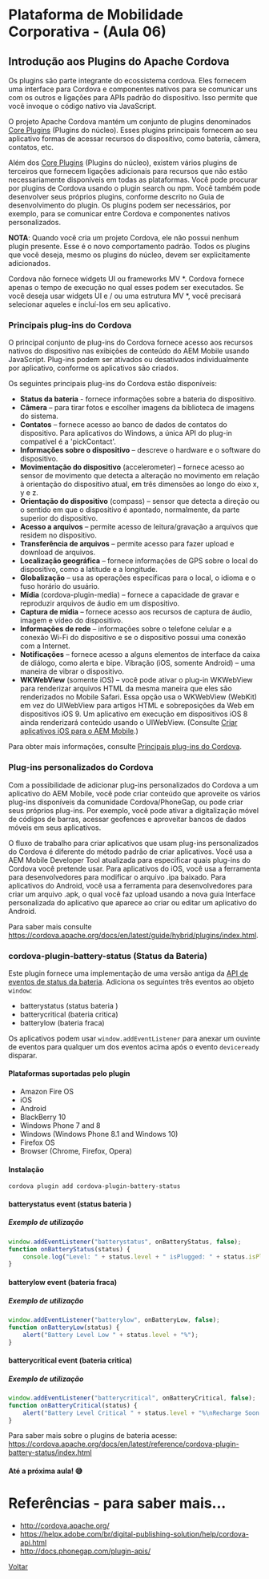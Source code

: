 # Plataforma de Mobilidade Corporativa - (Aula 06)

## Introdução aos Plugins do Apache Cordova

Os plugins são parte integrante do ecossistema cordova. Eles fornecem uma interface para Cordova e componentes nativos para se comunicar uns com os outros e ligações para APIs padrão do dispositivo. Isso permite que você invoque o código nativo via JavaScript.

O projeto Apache Cordova mantém um conjunto de plugins denominados [Core Plugins](http://cordova.apache.org/docs/en/7.x/guide/support/index.html#core-plugin-apis) (Plugins do núcleo). Esses plugins principais fornecem ao seu aplicativo formas de acessar recursos do dispositivo, como bateria, câmera, contatos, etc.

Além dos [Core Plugins](http://cordova.apache.org/docs/en/7.x/guide/support/index.html#core-plugin-apis) (Plugins do núcleo), existem vários plugins de terceiros que fornecem ligações adicionais para recursos que não estão necessariamente disponíveis em todas as plataformas. Você pode procurar por plugins de Cordova usando o plugin search ou npm. Você também pode desenvolver seus próprios plugins, conforme descrito no Guia de desenvolvimento do plugin. Os plugins podem ser necessários, por exemplo, para se comunicar entre Cordova e componentes nativos personalizados.

**NOTA**: Quando você cria um projeto Cordova, ele não possui nenhum plugin presente. Esse é o novo comportamento padrão. Todos os plugins que você deseja, mesmo os plugins do núcleo, devem ser explicitamente adicionados.

Cordova não fornece widgets UI ou frameworks MV *. Cordova fornece apenas o tempo de execução no qual esses podem ser executados. Se você deseja usar widgets UI e / ou uma estrutura MV *, você precisará selecionar aqueles e incluí-los em seu aplicativo.

### Principais plug-ins do Cordova

O principal conjunto de plug-ins do Cordova fornece acesso aos recursos nativos do dispositivo nas exibições de conteúdo do AEM Mobile usando JavaScript. Plug-ins podem ser ativados ou desativados individualmente por aplicativo, conforme os aplicativos são criados.

Os seguintes principais plug-ins do Cordova estão disponíveis:
- **Status da bateria** - fornece informações sobre a bateria do dispositivo.
- **Câmera** – para tirar fotos e escolher imagens da biblioteca de imagens do sistema.
- **Contatos** – fornece acesso ao banco de dados de contatos do dispositivo. Para aplicativos do Windows, a única API do plug-in compatível é a 'pickContact'.
- **Informações sobre o dispositivo** – descreve o hardware e o software do dispositivo.
- **Movimentação do dispositivo** (accelerometer) – fornece acesso ao sensor de movimento que detecta a alteração no movimento em relação à orientação do dispositivo atual, em três dimensões ao longo do eixo x, y e z.
- **Orientação do dispositivo** (compass) – sensor que detecta a direção ou o sentido em que o dispositivo é apontado, normalmente, da parte superior do dispositivo.
- **Acesso a arquivos** – permite acesso de leitura/gravação a arquivos que residem no dispositivo.
- **Transferência de arquivos** – permite acesso para fazer upload e download de arquivos.
- **Localização geográfica** – fornece informações de GPS sobre o local do dispositivo, como a latitude e a longitude.
- **Globalização** – usa as operações específicas para o local, o idioma e o fuso horário do usuário.
- **Mídia** (cordova-plugin-media) – fornece a capacidade de gravar e reproduzir arquivos de áudio em um dispositivo.
- **Captura de mídia** – fornece acesso aos recursos de captura de áudio, imagem e vídeo do dispositivo.
- **Informações de rede** – informações sobre o telefone celular e a conexão Wi-Fi do dispositivo e se o dispositivo possui uma conexão com a Internet.
- **Notificações** – fornece acesso a alguns elementos de interface da caixa de diálogo, como alerta e bipe.
Vibração (iOS, somente Android) – uma maneira de vibrar o dispositivo.
- **WKWebView** (somente iOS) – você pode ativar o plug-in WKWebView para renderizar arquivos HTML da mesma maneira que eles são renderizados no Mobile Safari. Essa opção usa o WKWebView (WebKit) em vez do UIWebView para artigos HTML e sobreposições da Web em dispositivos iOS 9. Um aplicativo em execução em dispositivos iOS 8 ainda renderizará conteúdo usando o UIWebView. (Consulte [Criar aplicativos iOS para o AEM Mobile](https://helpx.adobe.com/br/digital-publishing-solution/help/building-ios-apps.html).)

Para obter mais informações, consulte [Principais plug-ins do Cordova](https://cordova.apache.org/plugins/). 

### Plug-ins personalizados do Cordova

Com a possibilidade de adicionar plug-ins personalizados do Cordova a um aplicativo do AEM Mobile, você pode criar conteúdo que aproveite os vários plug-ins disponíveis da comunidade Cordova/PhoneGap, ou pode criar seus próprios plug-ins. Por exemplo, você pode ativar a digitalização móvel de códigos de barras, acessar geofences e aproveitar bancos de dados móveis em seus aplicativos.

O fluxo de trabalho para criar aplicativos que usam plug-ins personalizados do Cordova é diferente do método padrão de criar aplicativos. Você usa a AEM Mobile Developer Tool atualizada para especificar quais plug-ins do Cordova você pretende usar. Para aplicativos do iOS, você usa a ferramenta para desenvolvedores para modificar o arquivo .ipa baixado. Para aplicativos do Android, você usa a ferramenta para desenvolvedores para criar um arquivo .apk, o qual você faz upload usando a nova guia Interface personalizada do aplicativo que aparece ao criar ou editar um aplicativo do Android.

Para saber mais consulte https://cordova.apache.org/docs/en/latest/guide/hybrid/plugins/index.html.

### cordova-plugin-battery-status (Status da Bateria)
Este plugin fornece uma implementação de uma versão antiga da [API de eventos de status da bateria](https://www.w3.org/TR/2011/WD-battery-status-20110915/). Adiciona os seguintes três eventos ao objeto `window`:
- batterystatus (status bateria )
- batterycritical (bateria critica)
- batterylow (bateria fraca)

Os aplicativos podem usar `window.addEventListener` para anexar um ouvinte de eventos para qualquer um dos eventos acima após o evento `deviceready` disparar.

#### Plataformas suportadas pelo plugin
- Amazon Fire OS
- iOS
- Android
- BlackBerry 10
- Windows Phone 7 and 8
- Windows (Windows Phone 8.1 and Windows 10)
- Firefox OS
- Browser (Chrome, Firefox, Opera)
#### Instalação
```
cordova plugin add cordova-plugin-battery-status
```
#### batterystatus event (status bateria )
##### Exemplo de utilização

```javascript
window.addEventListener("batterystatus", onBatteryStatus, false);
function onBatteryStatus(status) {
    console.log("Level: " + status.level + " isPlugged: " + status.isPlugged);
}
```
#### batterylow event (bateria fraca)

##### Exemplo de utilização

```javascript
window.addEventListener("batterylow", onBatteryLow, false);
function onBatteryLow(status) {
    alert("Battery Level Low " + status.level + "%");
}
```

#### batterycritical event (bateria critica)

##### Exemplo de utilização

```javascript
window.addEventListener("batterycritical", onBatteryCritical, false);
function onBatteryCritical(status) {
    alert("Battery Level Critical " + status.level + "%\nRecharge Soon!");
}
```
Para saber mais sobre o plugins de bateria acesse: https://cordova.apache.org/docs/en/latest/reference/cordova-plugin-battery-status/index.html



#### Até a próxima aula! :sweat_smile:



# Referências - para saber mais...
 - http://cordova.apache.org/
 - https://helpx.adobe.com/br/digital-publishing-solution/help/cordova-api.html
 - http://docs.phonegap.com/plugin-apis/

[Voltar](https://github.com/meta-sistemas-2017/plataforma-mobilidade)